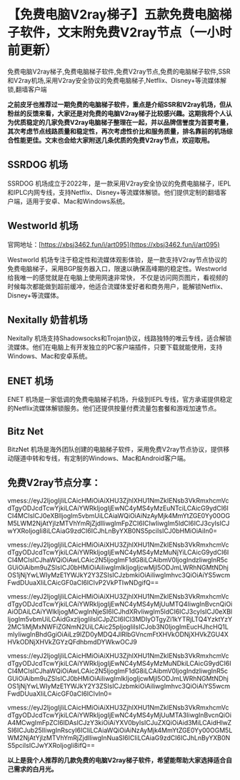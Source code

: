 # 【免费电脑V2ray梯子】五款免费电脑梯子软件，文末附免费V2ray节点（一小时前更新）
免费电脑V2ray梯子,免费电脑梯子软件,免费V2ray节点,免费的电脑梯子软件,SSR和V2ray机场,采用V2ray安全协议的免费电脑梯子,Netflix、Disney+等流媒体解锁,翻墙客户端

**之前皮牙也推荐过一期免费的电脑梯子软件，重点是介绍SSR和V2ray机场，但从粉丝的反馈来看，大家还是对免费的电脑V2ray梯子比较感兴趣。这期我将个人认为优质稳定的几家免费V2ray电脑梯子整理在一起，并以品牌信誉度为首要考量，其次考虑节点线路质量和稳定性，再次考虑性价比和服务质量，排名靠前的机场综合性能更佳。文末也会给大家附送几条优质的免费V2ray节点，欢迎取用。**

## SSRDOG 机场
SSRDOG 机场成立于2022年，是一款采用V2ray安全协议的免费电脑梯子，IEPL和IPLC内网专线，支持Netflix、Disney+等流媒体解锁。他们提供定制的翻墙客户端，适用于安卓、Mac和Windows系统。

## Westworld 机场
官网地址：[https://xbsj3462.fun/i/art095](https://xbsj3462.fun/i/art095)

Westworld  机场专注于稳定性和流媒体观影体验，是一款支持V2ray节点协议的免费电脑梯子，采用BGP服务器入口，限速以确保高峰期的稳定性。Westworld 给我唯一的感觉就是在电脑上使用网速非常快， 不仅是访问网页图片，看视频的时候每次都能做到超前缓冲，他适合流媒体爱好者和商务用户，能解锁Netflix、Disney+等流媒体。

## Nexitally 奶昔机场
Nexitally 机场支持Shadowsocks和Trojan协议，线路独特的唯云专线，适合解锁流媒体。他们在电脑上有开发独立的PC客户端插件，只要下载就能使用，支持Windows、Mac和安卓系统。

## ENET 机场
ENET 机场是一家低调的免费电脑梯子机场，升级到IEPL专线，官方承诺提供稳定的Netflix流媒体解锁服务。他们还提供按量付费流量包套餐和游戏加速节点。

## Bitz Net
BitzNet 机场是海外团队创建的电脑梯子软件，采用免费V2ray节点协议，提供移动隧道中转和专线，有定制的Windows、Mac和Android客户端。

## 免费V2ray节点分享：
vmess://eyJ2IjogIjIiLCAicHMiOiAiXHU3ZjhlXHU1NmZkIENsb3VkRmxhcmVcdTgyODJcdTcwYjkiLCAiYWRkIjogIjEwNC4yMS4yMzEuNTciLCAicG9ydCI6ICI4MCIsICJ0eXBlIjogIm5vbmUiLCAiaWQiOiAiNzAyMjk4MmYtZGE0Yy00OGM5LWM2NjAtYjIzMTVhYmRjZjdlIiwgImFpZCI6ICIwIiwgIm5ldCI6ICJ3cyIsICJwYXRoIjogIi8iLCAiaG9zdCI6ICJhLnByYXB0NS5pciIsICJ0bHMiOiAiIn0=

vmess://eyJ2IjogIjIiLCAicHMiOiAiXHU3ZjhlXHU1NmZkIENsb3VkRmxhcmVcdTgyODJcdTcwYjkiLCAiYWRkIjogIjEwNC4yMS4yMzMuNjYiLCAicG9ydCI6ICI4MCIsICJhaWQiOiAwLCAic2N5IjogImF1dG8iLCAibmV0IjogIndzIiwgInR5cGUiOiAibm9uZSIsICJ0bHMiOiAiIiwgImlkIjogIjcwMjI5ODJmLWRhNGMtNDhjOS1jNjYwLWIyMzE1YWJkY2Y3ZSIsICJzbmkiOiAiIiwgImhvc3QiOiAiYS5wcmFwdDUuaXIiLCAicGF0aCI6ICIvP2VkPTIwNDgifQ==

vmess://eyJ2IjogIjIiLCAicHMiOiAiXHU3ZjhlXHU1NmZkIENsb3VkRmxhcmVcdTgyODJcdTcwYjkiLCAiYWRkIjogIjEwNC4yMS4yMjUuMTQ4IiwgInBvcnQiOiAiODAiLCAiYWlkIjogMCwgInNjeSI6ICJhdXRvIiwgIm5ldCI6ICJ3cyIsICJ0eXBlIjogIm5vbmUiLCAidGxzIjogIiIsICJpZCI6ICI3MDIyOTgyZi1kYTRjLTQ4YzktYzY2MC1iMjMxNWFiZGNmN2UiLCAic25pIjogIiIsICJob3N0IjogImEucHJhcHQ1LmlyIiwgInBhdGgiOiAiLz9lZD0yMDQ4JlRlbGVncmFtXHVkODNjXHVkZGU4XHVkODNjXHVkZGYzQFdhbmdDYWkwOCJ9

vmess://eyJ2IjogIjIiLCAicHMiOiAiXHU3ZjhlXHU1NmZkIENsb3VkRmxhcmVcdTgyODJcdTcwYjkiLCAiYWRkIjogIjEwNC4yMS4yMzMuNDkiLCAicG9ydCI6ICI4MCIsICJhaWQiOiAwLCAic2N5IjogImF1dG8iLCAibmV0IjogIndzIiwgInR5cGUiOiAibm9uZSIsICJ0bHMiOiAiIiwgImlkIjogIjcwMjI5ODJmLWRhNGMtNDhjOS1jNjYwLWIyMzE1YWJkY2Y3ZSIsICJzbmkiOiAiIiwgImhvc3QiOiAiYS5wcmFwdDUuaXIiLCAicGF0aCI6ICIvIn0=

vmess://eyJ2IjogIjIiLCAicHMiOiAiXHU3ZjhlXHU1NmZkIENsb3VkRmxhcmVcdTgyODJcdTcwYjkiLCAiYWRkIjogIjEwNC4yMS4yMjUuMTA3IiwgInBvcnQiOiA4MCwgImFpZCI6IDAsICJzY3kiOiAiYXV0byIsICJuZXQiOiAid3MiLCAidHlwZSI6ICJub25lIiwgInRscyI6ICIiLCAiaWQiOiAiNzAyMjk4MmYtZGE0Yy00OGM5LWM2NjAtYjIzMTVhYmRjZjdlIiwgInNuaSI6ICIiLCAiaG9zdCI6ICJhLnByYXB0NS5pciIsICJwYXRoIjogIi8ifQ==

**以上是我个人推荐的几款免费的电脑V2ray梯子软件，希望能帮助大家选择适合自己需求的白月光。**
